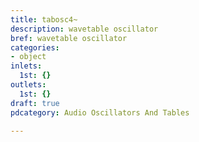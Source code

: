 ```yaml
---
title: tabosc4~
description: wavetable oscillator
bref: wavetable oscillator
categories:
- object
inlets:
  1st: {}
outlets:
  1st: {}
draft: true
pdcategory: Audio Oscillators And Tables

---
```



